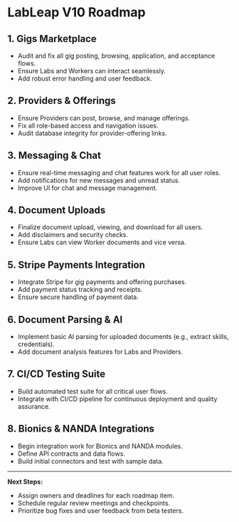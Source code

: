# LabLeap V10 Roadmap

## 1. Gigs Marketplace
- Audit and fix all gig posting, browsing, application, and acceptance flows.
- Ensure Labs and Workers can interact seamlessly.
- Add robust error handling and user feedback.

## 2. Providers & Offerings
- Ensure Providers can post, browse, and manage offerings.
- Fix all role-based access and navigation issues.
- Audit database integrity for provider-offering links.

## 3. Messaging & Chat
- Ensure real-time messaging and chat features work for all user roles.
- Add notifications for new messages and unread status.
- Improve UI for chat and message management.

## 4. Document Uploads
- Finalize document upload, viewing, and download for all users.
- Add disclaimers and security checks.
- Ensure Labs can view Worker documents and vice versa.

## 5. Stripe Payments Integration
- Integrate Stripe for gig payments and offering purchases.
- Add payment status tracking and receipts.
- Ensure secure handling of payment data.

## 6. Document Parsing & AI
- Implement basic AI parsing for uploaded documents (e.g., extract skills, credentials).
- Add document analysis features for Labs and Providers.

## 7. CI/CD Testing Suite
- Build automated test suite for all critical user flows.
- Integrate with CI/CD pipeline for continuous deployment and quality assurance.

## 8. Bionics & NANDA Integrations
- Begin integration work for Bionics and NANDA modules.
- Define API contracts and data flows.
- Build initial connectors and test with sample data.

---

**Next Steps:**
- Assign owners and deadlines for each roadmap item.
- Schedule regular review meetings and checkpoints.
- Prioritize bug fixes and user feedback from beta testers.
